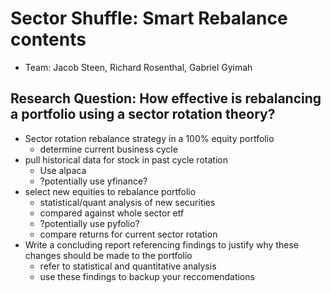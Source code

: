 # Sector Shuffle: Smart Rebalance contents
- Team: Jacob Steen, Richard Rosenthal, Gabriel Gyimah
## Research Question: How effective is rebalancing a portfolio using a sector rotation theory?
- Sector rotation rebalance strategy in a 100% equity portfolio
    - determine current business cycle
- pull historical data for stock in past cycle rotation
    - Use alpaca
    - ?potentially use yfinance?
- select new equities to rebalance portfolio
    - statistical/quant analysis of new securities
    - compared against whole sector etf
    - ?potentially use pyfolio?
    - compare returns for current sector rotation
- Write a concluding report referencing findings to justify why these changes should be made to the portfolio
    - refer to statistical and quantitative analysis
    - use these findings to backup your reccomendations
